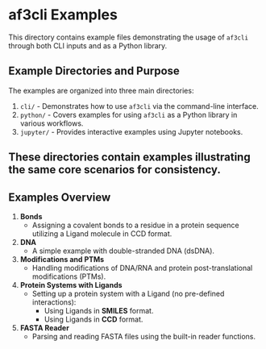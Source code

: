 # af3cli Examples

This directory contains example files demonstrating the usage of `af3cli` through both CLI inputs and as a Python library.

## Example Directories and Purpose
The examples are organized into three main directories:
1. `cli/` - Demonstrates how to use `af3cli` via the command-line interface.
2. `python/` - Covers examples for using `af3cli` as a Python library in various workflows.
3. `jupyter/` - Provides interactive examples using Jupyter notebooks.

These directories contain examples illustrating the same core scenarios for consistency.
---
## Examples Overview
1. **Bonds**
   - Assigning a covalent bonds to a residue in a protein sequence utilizing a Ligand molecule in CCD format.
2. **DNA**
   - A simple example with double-stranded DNA (dsDNA).
3. **Modifications and PTMs**
   - Handling modifications of DNA/RNA and protein post-translational modifications (PTMs).
4. **Protein Systems with Ligands**
   - Setting up a protein system with a Ligand (no pre-defined interactions):
     - Using Ligands in **SMILES** format.
     - Using Ligands in **CCD** format.
5. **FASTA Reader**
   - Parsing and reading FASTA files using the built-in reader functions.

